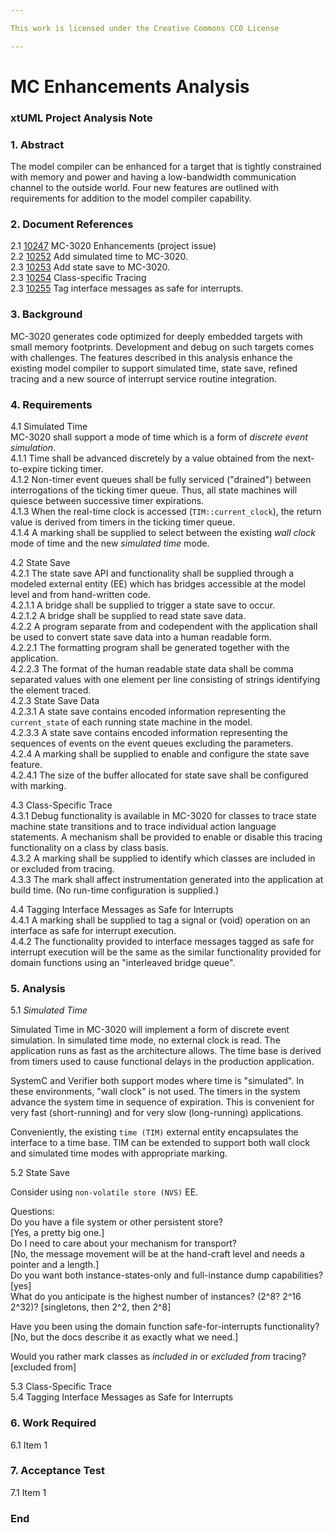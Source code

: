 ```yaml
---

This work is licensed under the Creative Commons CC0 License

---
```


# MC Enhancements Analysis
### xtUML Project Analysis Note

### 1. Abstract

The model compiler can be enhanced for a target that is tightly constrained
with memory and power and having a low-bandwidth communication channel to
the outside world.  Four new features are outlined with requirements for
addition to the model compiler capability.

### 2. Document References

<a id="2.1"></a>2.1 [10247](https://support.onefact.net/issues/10247) MC-3020 Enhancements (project issue)  
<a id="2.2"></a>2.2 [10252](https://support.onefact.net/issues/10252) Add simulated time to MC-3020.  
<a id="2.3"></a>2.3 [10253](https://support.onefact.net/issues/10253) Add state save to MC-3020.  
<a id="2.4"></a>2.3 [10254](https://support.onefact.net/issues/10254) Class-specific Tracing  
<a id="2.5"></a>2.3 [10255](https://support.onefact.net/issues/10255) Tag interface messages as safe for interrupts.  

### 3. Background

MC-3020 generates code optimized for deeply embedded targets with small
memory footprints.  Development and debug on such targets comes with
challenges.  The features described in this analysis enhance the existing
model compiler to support simulated time, state save, refined tracing and
a new source of interrupt service routine integration.

### 4. Requirements

4.1 Simulated Time  
MC-3020 shall support a mode of time which is a form of _discrete event
simulation_.  
4.1.1 Time shall be advanced discretely by a value obtained from the
next-to-expire ticking timer.  
4.1.2 Non-timer event queues shall be fully serviced ("drained") between 
interrogations of the ticking timer queue.  Thus, all state machines will
quiesce between successive timer expirations.  
4.1.3 
When the real-time clock is accessed (`TIM::current_clock`), the return
value is derived from timers in the ticking timer queue.  
4.1.4 A marking shall be supplied to select between the existing _wall clock_
mode of time and the new _simulated time_ mode.  

4.2 State Save  
4.2.1 The state save API and functionality shall be supplied through a
modeled external entity (EE) which has bridges accessible at the model
level and from hand-written code.  
4.2.1.1 A bridge shall be supplied to trigger a state save to occur.  
4.2.1.2 A bridge shall be supplied to read state save data.  
4.2.2 A program separate from and codependent with the application
shall be used to convert state save data into a human readable form.  
4.2.2.1 The formatting program shall be generated together with the
application.  
4.2.2.3 The format of the human readable state data shall be comma separated
values with one element per line consisting of strings identifying the
element traced.  
4.2.3 State Save Data  
4.2.3.1 A state save contains encoded information representing the
`current_state` of each running state machine in the model.  
4.2.3.3 A state save contains encoded information representing the
sequences of events on the event queues excluding the parameters.  
4.2.4 A marking shall be supplied to enable and configure the state save
feature.  
4.2.4.1 The size of the buffer allocated for state save shall be configured
with marking.  

4.3 Class-Specific Trace  
4.3.1 Debug functionality is available in MC-3020 for classes to trace
state machine state transitions and to trace individual action language
statements.  A mechanism shall be provided to enable or disable this
tracing functionality on a class by class basis.  
4.3.2 A marking shall be supplied to identify which classes are included
in or excluded from tracing.  
4.3.3 The mark shall affect instrumentation generated into the application
at build time.  (No run-time configuration is supplied.)  

4.4 Tagging Interface Messages as Safe for Interrupts  
4.4.1 A marking shall be supplied to tag a signal or (void) operation on
an interface as safe for interrupt execution.  
4.4.2 The functionality provided to interface messages tagged as safe for
interrupt execution will be the same as the similar functionality provided
for domain functions using an "interleaved bridge queue".  

### 5. Analysis

5.1 _Simulated Time_  

Simulated Time in MC-3020 will implement a form of discrete event
simulation.  In simulated time mode, no external clock is read.  The
application runs as fast as the architecture allows.  The time base is
derived from timers used to cause functional delays in the production
application.

SystemC and Verifier both support modes where time is "simulated".  In
these environments, "wall clock" is not used.  The timers in the system
advance the system time in sequence of expiration.  This is convenient for
very fast (short-running) and for very slow (long-running) applications.

Conveniently, the existing `time (TIM)` external entity encapsulates the
interface to a time base.  TIM can be extended to support both wall clock
and simulated time modes with appropriate marking.

5.2 State Save  

Consider using `non-volatile store (NVS)` EE.

Questions:  
Do you have a file system or other persistent store?  
[Yes, a pretty big one.]  
Do I need to care about your mechanism for transport?  
[No, the message movement will be at the hand-craft level and needs
a pointer and a length.]  
Do you want both instance-states-only and full-instance dump capabilities?   
[yes]  
What do you anticipate is the highest number of instances?  (2^8? 2^16 2^32)?
[singletons, then 2^2, then 2^8]  

Have you been using the domain function safe-for-interrupts functionality?  
[No, but the docs describe it as exactly what we need.]  

Would you rather mark classes as _included in_ or _excluded from_ tracing?  
[excluded from]  

5.3 Class-Specific Trace  
5.4 Tagging Interface Messages as Safe for Interrupts  

### 6. Work Required

6.1 Item 1  

### 7. Acceptance Test

7.1 Item 1  

### End
